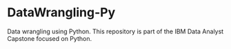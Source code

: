 # DataWrangling-Py
Data wrangling using Python. This repository is part of the IBM Data Analyst Capstone focused on Python.
